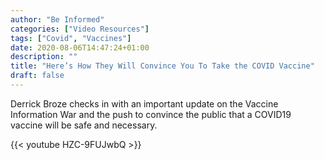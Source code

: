 ```yaml
---
author: "Be Informed"
categories: ["Video Resources"]
tags: ["Covid", "Vaccines"]
date: 2020-08-06T14:47:24+01:00
description: ""
title: "Here’s How They Will Convince You To Take the COVID Vaccine"
draft: false
---
```


Derrick Broze checks in with an important update on the Vaccine  Information War and the push to convince the public that a COVID19  vaccine will be safe and necessary.

{{< youtube HZC-9FUJwbQ >}}